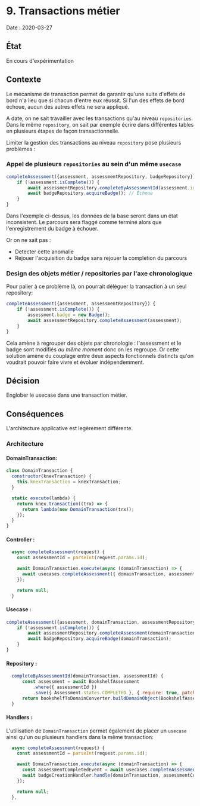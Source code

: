 # 9. Transactions métier

Date : 2020-03-27

## État

En cours d'expérimentation

## Contexte
Le mécanisme de transaction permet de garantir qu'une suite d'effets de bord n'a lieu que si chacun d'entre eux réussit.
Si l'un des effets de bord échoue, aucun des autres effets ne sera appliqué. 

A date, on ne sait travailler avec les transactions qu'au niveau `repositories`.
Dans le même `repository`, on sait par exemple écrire dans différentes tables en plusieurs étapes de façon transactionnelle.

Limiter la gestion des transactions au niveau `repository` pose plusieurs problèmes :

### Appel de plusieurs `repositories` au sein d'un même `usecase`
```javascript
completeAssessment({assessment, assessmentRepository, badgeRepository}) {
    if (!assessment.isComplete()) {
        await assessmentRepository.completeByAssessmentId(assessment.id); // S'exécute sans problème
        await badgeRepository.acquireBadge(); // Échoue 
    }
}
```
Dans l'exemple ci-dessus, les données de la base seront dans un état inconsistent.
Le parcours sera flaggé comme terminé alors que l'enregistrement du badge à échouer. 

Or on ne sait pas :
- Detecter cette anomalie
- Rejouer l'acquisition du badge sans rejouer la completion du parcours

### Design des objets métier / repositories par l'axe chronologique  
Pour palier à ce problème là, on pourrait déléguer la transaction à un seul repository:
```javascript
completeAssessment({assessment, assessmentRepository}) {
    if (!assessment.isComplete()) {
        assessment.badge = new Badge();
        await assessmentRepository.completeAssessment(assessment);
    }
}
```
Cela amène à regrouper des objets par chronologie : l'assessment et le badge sont modifiés *au même moment* donc on les regroupe.
Or cette solution amène du couplage entre deux aspects fonctionnels distincts qu'on voudrait pouvoir faire vivre et évoluer indépendemment.

## Décision

Englober le usecase dans une transaction métier.

## Conséquences

L'architecture applicative est legèrement différente.

### Architecture

#### DomainTransaction:
```javascript
class DomainTransaction {
  constructor(knexTransaction) {
    this.knexTransaction = knexTransaction;
  }

  static execute(lambda) {
    return knex.transaction((trx) => {
      return lambda(new DomainTransaction(trx));
    });
  }
}
```

#### Controller :
```javascript
  async completeAssessment(request) {
    const assessmentId = parseInt(request.params.id);

    await DomainTransaction.execute(async (domainTransaction) => {
      await usecases.completeAssessment({ domainTransaction, assessmentId });
    });

    return null;
  }
```

#### Usecase :
```javascript
completeAssessment({assessment, domainTransaction, assessmentRepository, badgeRepository}) {
    if (!assessment.isComplete()) {
        await assessmentRepository.completeAssessment(domainTransaction, assessment.id);
        await badgeRepository.acquireBadge(domainTransaction);
    }
}
```

#### Repository :
```javascript
  completeByAssessmentId(domainTransaction, assessmentId) {
      const assessment = await BookshelfAssessment
          .where({ assessmentId })
          .save({ Assessment.states.COMPLETED }, { require: true, patch: true, transacting: domainTransaction.knexTransaction });
      return bookshelfToDomainConverter.buildDomainObject(BookshelfAssessment, assessment);
  }
```

#### Handlers :
L'utilisation de `DomainTransaction` permet également de placer un `usecase` ainsi qu'un ou plusieurs handlers dans la même transaction:

```javascript
  async completeAssessment(request) {
    const assessmentId = parseInt(request.params.id);

    await DomainTransaction.execute(async (domainTransaction) => {
      const assessmentCompletedEvent = await usecases.completeAssessment({ domainTransaction, assessmentId });
      await badgeCreationHandler.handle(domainTransaction, assessmentCompletedEvent);
    });

    return null;
  },
```
